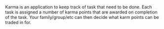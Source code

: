 Karma is an application to keep track of task that need to be 
done.  Each task is assigned a number of karma points that are 
awarded on completion of the task.  Your family/group/etc can
then decide what karm points can be traded in for.